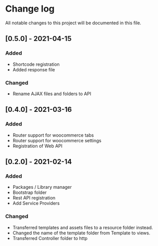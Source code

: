 # Change log
All notable changes to this project will be documented in this file.



## [0.5.0] - 2021-04-15
### Added
 - Shortcode registration
 - Added response file
 
### Changed
- Rename AJAX files and folders to API 

## [0.4.0] - 2021-03-16
### Added
 - Router support for woocommerce tabs
 - Router support for woocommerce settings
 - Registration of Web API

## [0.2.0] - 2021-02-14
### Added
 - Packages / Library manager 
 - Bootstrap folder
 - Rest API registration
 - Add Service Providers
 
### Changed
 - Transferred templates and assets files to a resource folder instead.
 - Changed the name of the template folder from Template to views.
 - Transferred Controller folder to http